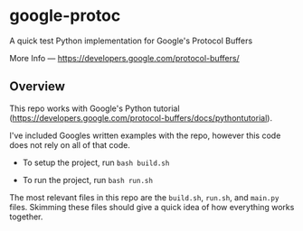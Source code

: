 # google-protoc
A quick test Python implementation for Google's Protocol Buffers

More Info &mdash; https://developers.google.com/protocol-buffers/

Overview
-

This repo works with Google's Python tutorial (https://developers.google.com/protocol-buffers/docs/pythontutorial). 

I've included Googles written examples with the repo, however this code does not rely on all of that code.

- To setup the project, run ```bash build.sh```

- To run the project, run ```bash run.sh```

The most relevant files in this repo are the ```build.sh```, ```run.sh```, and ```main.py``` files. Skimming these files should give a quick idea of how everything works together.

